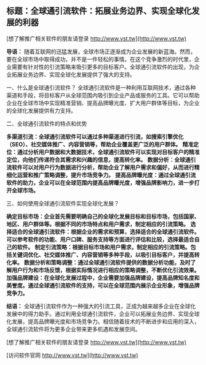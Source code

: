 ## **标题：全球通引流软件：拓展业务边界、实现全球化发展的利器**

[想了解推广相关软件的朋友请登录 http://www.vst.tw](http://www.vst.tw)

**导语：**
随着互联网的迅猛发展，全球市场正逐渐成为企业发展的新蓝海。然而，要在全球市场中取得成功，并不是一件轻松的事情。在这个竞争激烈的时代里，企业需要有针对性的引流策略来吸引更多的目标客户。全球通引流软件的出现，为企业拓展业务边界、实现全球化发展提供了强大的支持。

一、什么是全球通引流软件？
全球通引流软件是一种利用互联网技术，通过各种渠道和手段，将目标客户从全球范围内吸引到企业产品或服务的工具。它可以帮助企业在全球市场中实现精准营销、提高品牌曝光度、扩大用户群体等目标，为企业的全球化发展提供有力支持。

二、全球通引流软件的特点和优势

**多渠道引流：全球通引流软件可以通过多种渠道进行引流，如搜索引擎优化（SEO）、社交媒体推广、内容营销等，帮助企业覆盖更广泛的用户群体。**
**精准定位：通过分析用户数据和大数据技术，全球通引流软件可以实现对目标客户的精准定位，向他们传递符合其需求和兴趣的信息，提高转化率。**
**数据分析：全球通引流软件可以对用户行为数据进行分析，帮助企业了解用户需求和偏好，从而进行精细化运营和推广策略调整，提升市场竞争力。**
**提高品牌曝光度：通过全球通引流软件的助力，企业可以在全球范围内提高品牌曝光度，增强品牌影响力，进一步打开全球市场。**

三、如何使用全球通引流软件实现全球化发展？

**确定目标市场：企业首先需要明确自己的全球化发展目标和目标市场，包括国家、地区、用户群体等。根据不同的市场特点和用户需求，制定相应的引流策略。**
**选择适合的全球通引流软件：根据企业的需求和预算，选择适合的全球通引流软件。可以参考软件的功能、用户口碑、服务支持等方面进行评估和比较，选择最适合自己的软件。**
**制定引流策略：根据目标市场和用户需求，制定相应的引流策略。包括关键词优化、社交媒体推广、内容营销等多种手段，以吸引目标客户，并提高转化率。**
**数据分析和策略调整：通过全球通引流软件提供的数据分析功能，及时了解用户行为和市场反馈，根据实际情况进行相应的策略调整，不断优化引流效果。**
**加强品牌建设：在全球化发展过程中，企业需要加强品牌建设，提高品牌知名度和美誉度。通过全球通引流软件的支持，可以在全球范围内展示企业形象，增强品牌竞争力。**

**结语：**
全球通引流软件作为一种强大的引流工具，正成为越来越多企业在全球化发展中的得力助手。通过利用全球通引流软件，企业可以拓展业务边界、实现全球化发展，提高品牌曝光度和市场竞争力。相信随着技术的不断进步和应用的深入，全球通引流软件将为更多企业带来更多机遇和发展空间。

[想了解推广相关软件的朋友请登录 http://www.vst.tw](http://www.vst.tw)


[访问软件官网 http://www.vst.tw](http://www.vst.tw)

